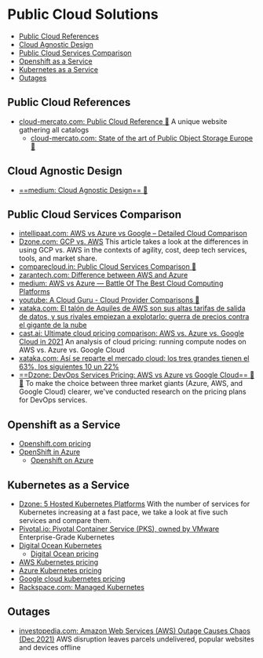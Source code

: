 # Public Cloud Solutions
- [Public Cloud References](#public-cloud-references)
- [Cloud Agnostic Design](#cloud-agnostic-design)
- [Public Cloud Services Comparison](#public-cloud-services-comparison)
- [Openshift as a Service](#openshift-as-a-service)
- [Kubernetes as a Service](#kubernetes-as-a-service)
- [Outages](#outages)
## Public Cloud References
- [cloud-mercato.com: Public Cloud Reference 🌟](https://pcr.cloud-mercato.com/) A unique website gathering all catalogs
    - [cloud-mercato.com: State of the art of Public Object Storage Europe 🌟](https://projector.cloud-mercato.com/projects/state-of-the-art-of-public-object-storage-europe)

## Cloud Agnostic Design
- [==medium: Cloud Agnostic Design== 🌟](https://medium.com/path-to-software-architect/cloud-agnostic-design-925c08e1d610)

## Public Cloud Services Comparison
* [intellipaat.com: AWS vs Azure vs Google – Detailed Cloud Comparison](https://intellipaat.com/blog/aws-vs-azure-vs-google-cloud/)
* [Dzone.com: GCP vs. AWS](https://dzone.com/articles/gcp-vs-aws-1) This article takes a look at the differences in using GCP vs. AWS in the contexts of agility, cost, deep tech services, tools, and market share.
* [comparecloud.in: Public Cloud Services Comparison 🌟](https://comparecloud.in/)
* [zarantech.com: Difference between AWS and Azure](https://www.zarantech.com/blog/difference-between-aws-and-azure/)
* [medium: AWS vs Azure — Battle Of The Best Cloud Computing Platforms](https://medium.com/edureka/aws-vs-azure-1a882339f127)
* [youtube: A Cloud Guru - Cloud Provider Comparisons 🌟](https://www.youtube.com/playlist?app=desktop&list=PLI1_CQcV71RnBebKm_tH1uKYI3WxkM2TT)
* [xataka.com: El talón de Aquiles de AWS son sus altas tarifas de salida de datos, y sus rivales empiezan a explotarlo: guerra de precios contra el gigante de la nube](https://www.xataka.com/pro/talon-aquiles-aws-sus-altas-tarifas-salida-datos-sus-rivales-empiezan-a-explotarlo-guerra-precios-gigante-nube)
* [cast.ai: Ultimate cloud pricing comparison: AWS vs. Azure vs. Google Cloud in 2021](https://cast.ai/blog/ultimate-cloud-pricing-comparison-aws-vs-azure-vs-google-cloud-in-2021) An analysis of cloud pricing: running compute nodes on AWS vs. Azure vs. Google Cloud
* [xataka.com: Así se reparte el mercado cloud: los tres grandes tienen el 63%, los siguientes 10 un 22%](https://www.xataka.com/pro/asi-se-reparte-mercado-cloud-tres-grandes-tienen-63-siguientes-10-22)
* [==Dzone: DevOps Services Pricing: AWS vs Azure vs Google Cloud== 🌟🌟](https://dzone.com/articles/devops-services-pricing-aws-vs-azure-vs-google-clo) To make the choice between three market giants (Azure, AWS, and Google Cloud) clearer, we've conducted research on the pricing plans for DevOps services.

## Openshift as a Service
* [Openshift.com pricing](https://www.openshift.com/products/pricing/)
* [OpenShift in Azure](https://docs.microsoft.com/en-us/azure/virtual-machines/linux/openshift-get-started)
    * [Openshift on Azure](https://azure.microsoft.com/en-us/blog/openshift-on-azure-the-easiest-fully-managed-openshift-in-the-cloud/)

## Kubernetes as a Service
* [Dzone: 5 Hosted Kubernetes Platforms](https://dzone.com/articles/5-hosted-kubernetes-platforms) With the number of services for Kubernetes increasing at a fast pace, we take a look at five such services and compare them.
* [Pivotal.io: Pivotal Container Service (PKS), owned by VMware](https://pivotal.io/platform/pivotal-container-service) Enterprise-Grade Kubernetes
* [Digital Ocean Kubernetes](https://www.digitalocean.com/products/kubernetes/) 
    - [Digital Ocean pricing](https://www.digitalocean.com/pricing/)
* [AWS Kubernetes pricing](https://aws.amazon.com/es/eks/pricing/)
* [Azure Kubernetes pricing](https://azure.microsoft.com/es-es/pricing/details/kubernetes-service/)
* [Google cloud kubernetes pricing](https://cloud.google.com/kubernetes-engine/pricing)
* [Rackspace.com: Managed Kubernetes](https://www.rackspace.com/managed-kubernetes)

## Outages
- [investopedia.com: Amazon Web Services (AWS) Outage Causes Chaos (Dec 2021)](https://www.investopedia.com/amazon-web-services-outage-causes-chaos-5212233) AWS disruption leaves parcels undelivered, popular websites and devices offline
